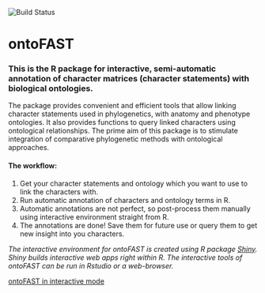 ![Build Status](https://travis-ci.org/sergeitarasov/ontoFAST.svg?branch=main)

# ontoFAST
### This is the R package for interactive, semi-automatic annotation of character matrices (character statements) with biological ontologies. 

The package provides convenient and efficient tools that allow linking character statements used in phylogenetics, with anatomy and phenotype ontologies. It also provides functions to query linked characters using ontological relationships. The prime aim of this package is to stimulate integration of comparative phylogenetic methods with ontological approaches.

#### The workflow:
1. Get your character statements and ontology which you want to use to link the characters with.
2. Run automatic annotation of characters and ontology terms in R.
3. Automatic annotations are not perfect, so post-process them manually using interactive environment straight from R.
4. The annotations are done! Save them for future use or query them to get new insight into you characters.

*The interactive environment for ontoFAST is created using R package [Shiny](https://shiny.rstudio.com/). Shiny builds interactive web apps right within R. The interactive tools of ontoFAST can be run in Rstudio or a web-browser.*

[ontoFAST in interactive mode](https://raw.githubusercontent.com/sergeitarasov/ontoFAST/main/test/ontoFAST.jpg)

